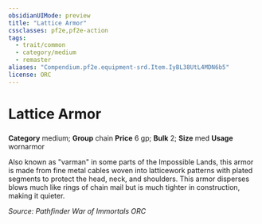 ```yaml
---
obsidianUIMode: preview
title: "Lattice Armor"
cssclasses: pf2e,pf2e-action
tags:
  - trait/common
  - category/medium
  - remaster
aliases: "Compendium.pf2e.equipment-srd.Item.IyBL38UtL4MDN6b5"
license: ORC
---
```

# Lattice Armor

### 

**Category** medium; **Group** chain
**Price** 6 gp; 
**Bulk** 2; **Size** med
**Usage** wornarmor

Also known as "varman" in some parts of the Impossible Lands, this armor is made from fine metal cables woven into latticework patterns with plated segments to protect the head, neck, and shoulders. This armor disperses blows much like rings of chain mail but is much tighter in construction, making it quieter.

*Source: Pathfinder War of Immortals*
*ORC*